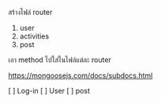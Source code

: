สร้างไฟล์ router
1. user
2. activities
3. post

เอา method ไปใส่ในไฟล์แต่ละ router

https://mongoosejs.com/docs/subdocs.html

[ ] Log-in
[ ] User
[ ] post